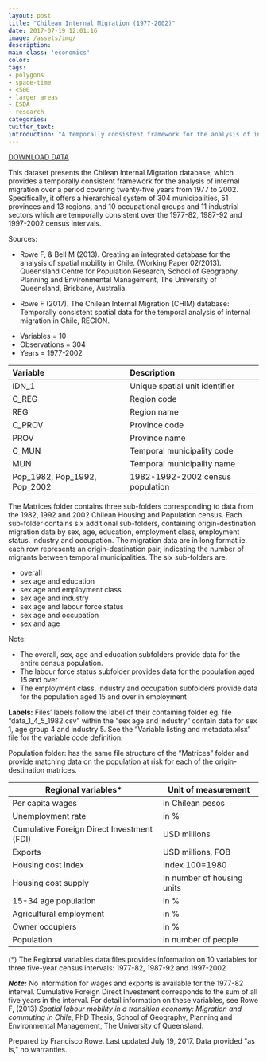 ```yaml
---
layout: post
title: "Chilean Internal Migration (1977-2002)"
date: 2017-07-19 12:01:16
image: /assets/img/
description:
main-class: 'economics'
color:
tags:
- polygons
- space-time
- <500
- larger areas
- ESDA
- research
categories:
twitter_text:
introduction: "A temporally consistent framework for the analysis of internal migration from 1977 to 2002."
---
```

<script>
$('#map').hide();
</script>

[DOWNLOAD DATA](https://s3.amazonaws.com/geoda/data/CHIM.zip)


This dataset presents the Chilean Internal Migration database, which provides a temporally consistent framework for the analysis of internal migration over a period covering twenty-five years from 1977 to 2002. Specifically, it offers a hierarchical system of 304 municipalities, 51 provinces and 13 regions, and 10 occupational groups and 11 industrial sectors which are temporally consistent over the 1977-82, 1987-92 and 1997-2002 census intervals.

Sources:
- Rowe F, & Bell M (2013). Creating an integrated database for the analysis of spatial mobility in Chile. (Working Paper 02/2013). Queensland Centre for Population Research, School of Geography, Planning and Environmental Management, The University of Queensland, Brisbane, Australia.

- Rowe F (2017). The Chilean Internal Migration (CHIM) database: Temporally consistent spatial data for the temporal analysis of internal migration in Chile, REGION.


* Variables = 10
* Observations = 304
* Years = 1977-2002


|Variable|Description|
|:-------|:----------|
|IDN_1|Unique spatial unit identifier|
|C_REG|Region code|
|REG|Region name|
|C_PROV|Province code|
|PROV|Province name|
|C_MUN|Temporal municipality code|
|MUN|Temporal municipality name|
|Pop_1982, Pop_1992, Pop_2002|1982-1992-2002 census population |

The Matrices folder contains three sub-folders corresponding to data from the 1982, 1992 and 2002 Chilean Housing and Population census. Each sub-folder contains six additional sub-folders, containing origin-destination migration data by sex, age, education, employment class, employment status. industry and occupation. The migration data are in long format ie. each row represents an origin-destination pair, indicating the number of migrants between temporal municipalities. The six sub-folders are:

- overall
- sex age and education
- sex age and employment class
- sex age and industry
- sex age and labour force status
- sex age and occupation
- sex and age

Note:
- The overall, sex, age and education subfolders provide data for the entire census population.
- The labour force status subfolder provides data for the population aged 15 and over
- The employment class, industry and occupation subfolders provide data for the population aged 15 and over in employment

**Labels:**
Files’ labels follow the label of their containing folder eg. file “data_1_4_5_1982.csv” within the “sex age and industry” contain data for sex 1, age group 4 and industry 5. See the “Variable listing and metadata.xlsx” file for the variable code definition.

Population folder:
has the same file structure of the “Matrices” folder and provide matching data on the population at risk  for each of the origin-destination matrices.



|Regional variables*| Unit of measurement|
|----|----|
|Per capita wages | in Chilean pesos|
|Unemployment rate | in %|
|Cumulative Foreign Direct Investment (FDI) |USD millions|
|Exports|USD millions, FOB|
|Housing cost index|Index 100=1980|
|Housing cost supply |In number of housing units|
|15-34 age population|in %|
|Agricultural employment |in %|
|Owner occupiers|in %|
|Population |in number of people|

(*) The Regional variables data files provides information on 10 variables for three five-year census intervals: 1977-82, 1987-92 and 1997-2002

***Note:*** No information for wages and exports is available for the 1977-82 interval. Cumulative Foreign Direct Investment corresponds to the sum of all five years in the interval. For detail information on these variables, see Rowe F, (2013) *Spatial labour mobility in a transition economy: Migration and commuting in Chile*, PhD Thesis, School of Geography, Planning and Environmental Management, The University of Queensland.


Prepared by Francisco Rowe. Last updated July 19, 2017. Data provided "as is," no warranties.
